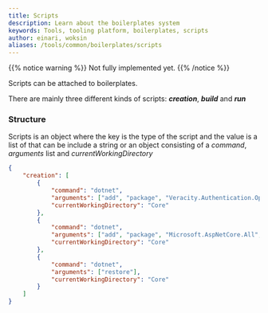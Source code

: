```yaml
---
title: Scripts
description: Learn about the boilerplates system
keywords: Tools, tooling platform, boilerplates, scripts
author: einari, woksin
aliases: /tools/common/boilerplates/scripts
---
```


{{% notice warning %}}
Not fully implemented yet.
{{% /notice %}}

Scripts can be attached to boilerplates.

There are mainly three different kinds of scripts: **_creation_**, **_build_** and **_run_**

### Structure

Scripts is an object where the key is the type of the script and the value is a list of that can be include a string or an object consisting of a _command_, _arguments_ list and _currentWorkingDirectory_

```json
{
    "creation": [
        {
            "command": "dotnet",
            "arguments": ["add", "package", "Veracity.Authentication.OpenIDConnect.Core", "-v", "1.0.0"],
            "currentWorkingDirectory": "Core"
        },
        {
            "command": "dotnet",
            "arguments": ["add", "package", "Microsoft.AspNetCore.All", "-v", "2.1.4"],
            "currentWorkingDirectory": "Core"
        },
        {
            "command": "dotnet",
            "arguments": ["restore"],
            "currentWorkingDirectory": "Core"
        }
    ]
}
```
